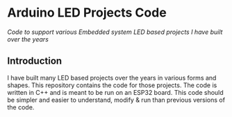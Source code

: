 # Arduino LED Projects Code
_Code to support various Embedded system LED based projects I have built over the years_

## Introduction
I have built many LED based projects over the years in various forms and shapes. This repository contains the code for those projects. 
The code is written in C++ and is meant to be run on an ESP32 board. This code should be simpler and easier to understand, modify & run than previous versions of the code.


